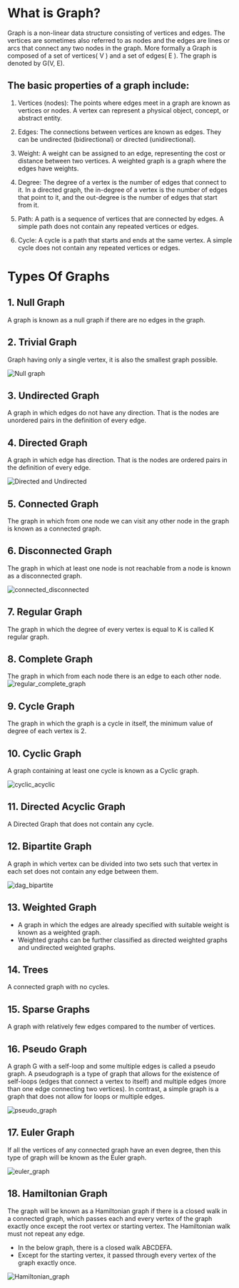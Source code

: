 # What is Graph?
Graph is a non-linear data structure consisting of vertices and edges. The vertices are sometimes also referred to as nodes and the edges are lines or arcs that connect any two nodes in the graph. More formally a Graph is composed of a set of vertices( V ) and a set of edges( E ). The graph is denoted by G(V, E).

## The basic properties of a graph include:
1. Vertices (nodes): The points where edges meet in a graph are known as vertices or nodes. A vertex can represent a physical object, concept, or abstract entity.

2. Edges: The connections between vertices are known as edges. They can be undirected (bidirectional) or directed (unidirectional).

3. Weight: A weight can be assigned to an edge, representing the cost or distance between two vertices. A weighted graph is a graph where the edges have weights.

4. Degree: The degree of a vertex is the number of edges that connect to it. In a directed graph, the in-degree of a vertex is the number of edges that point to it, and the out-degree is the number of edges that start from it.

5. Path: A path is a sequence of vertices that are connected by edges. A simple path does not contain any repeated vertices or edges.

6. Cycle: A cycle is a path that starts and ends at the same vertex. A simple cycle does not contain any repeated vertices or edges.



# Types Of Graphs

## 1. Null Graph
A graph is known as a null graph if there are no edges in the graph.

## 2. Trivial Graph
Graph having only a single vertex, it is also the smallest graph possible.

![Null graph](./images/null_trivail_graph.png)

## 3. Undirected Graph
A graph in which edges do not have any direction. That is the nodes are unordered pairs in the definition of every edge. 

## 4. Directed Graph
A graph in which edge has direction. That is the nodes are ordered pairs in the definition of every edge.

![Directed and Undirected](./images/undirected_directed_graph.png)

## 5. Connected Graph
The graph in which from one node we can visit any other node in the graph is known as a connected graph. 

## 6. Disconnected Graph
The graph in which at least one node is not reachable from a node is known as a disconnected graph.

![connected_disconnected](./images/connected_disconnected.png)

## 7. Regular Graph
The graph in which the degree of every vertex is equal to K is called K regular graph.

## 8. Complete Graph
The graph in which from each node there is an edge to each other node.
![regular_complete_graph](./images/regular_complete_graph.png)

## 9. Cycle Graph
The graph in which the graph is a cycle in itself, the minimum value of degree of each vertex is 2.

## 10. Cyclic Graph
A graph containing at least one cycle is known as a Cyclic graph.

![cyclic_acyclic](./images/cyclic_acyclic.png)

## 11. Directed Acyclic Graph
A Directed Graph that does not contain any cycle. 

## 12. Bipartite Graph
A graph in which vertex can be divided into two sets such that vertex in each set does not contain any edge between them.

![dag_bipartite](./images/dag_bipartite.png)

## 13. Weighted Graph
* A graph in which the edges are already specified with suitable weight is known as a weighted graph. 
* Weighted graphs can be further classified as directed weighted graphs and undirected weighted graphs.

## 14. Trees
A connected graph with no cycles.

## 15. Sparse Graphs
A graph with relatively few edges compared to the number of vertices.

## 16. Pseudo Graph
A graph G with a self-loop and some multiple edges is called a pseudo graph. A pseudograph is a type of graph that allows for the existence of self-loops (edges that connect a vertex to itself) and multiple edges (more than one edge connecting two vertices). In contrast, a simple graph is a graph that does not allow for loops or multiple edges.

![pseudo_graph](./images/pseudo_graph.png)

## 17. Euler Graph
If all the vertices of any connected graph have an even degree, then this type of graph will be known as the Euler graph.

![euler_graph](./images/euler_graph.png)

## 18. Hamiltonian Graph
The graph will be known as a Hamiltonian graph if there is a closed walk in a connected graph, which passes each and every vertex of the graph exactly once except the root vertex or starting vertex. The Hamiltonian walk must not repeat any edge.

* In the below graph, there is a closed walk ABCDEFA.
* Except for the starting vertex, it passed through every vertex of the graph exactly once.


![Hamiltonian_graph](./images/Hamiltonian_graph.png)
